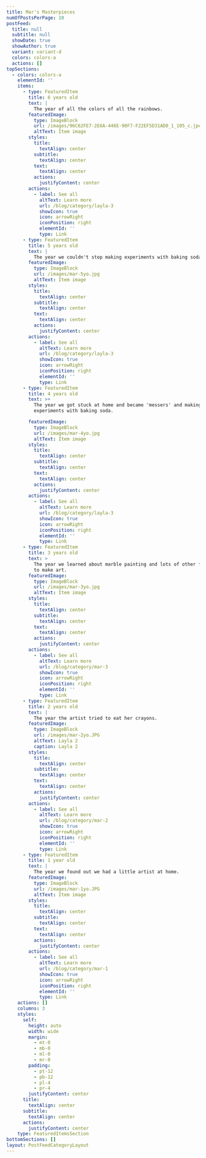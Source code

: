 ```yaml
---
title: Mar's Masterpieces
numOfPostsPerPage: 10
postFeed:
  title: null
  subtitle: null
  showDate: true
  showAuthor: true
  variant: variant-d
  colors: colors-a
  actions: []
topSections:
  - colors: colors-a
    elementId: ''
    items:
      - type: FeaturedItem
        title: 6 years old
        text: |
          The year of all the colors of all the rainbows.
        featuredImage:
          type: ImageBlock
          url: /images/96C62FE7-2E6A-446E-90F7-F22EF5D31AD0_1_105_c.jpeg
          altText: Item image
        styles:
          title:
            textAlign: center
          subtitle:
            textAlign: center
          text:
            textAlign: center
          actions:
            justifyContent: center
        actions:
          - label: See all
            altText: Learn more
            url: /blog/category/layla-3
            showIcon: true
            icon: arrowRight
            iconPosition: right
            elementId: ''
            type: Link
      - type: FeaturedItem
        title: 5 years old
        text: |
          The year we couldn't stop making experiments with baking soda.
        featuredImage:
          type: ImageBlock
          url: /images/mar-5yo.jpg
          altText: Item image
        styles:
          title:
            textAlign: center
          subtitle:
            textAlign: center
          text:
            textAlign: center
          actions:
            justifyContent: center
        actions:
          - label: See all
            altText: Learn more
            url: /blog/category/layla-3
            showIcon: true
            icon: arrowRight
            iconPosition: right
            elementId: ''
            type: Link
      - type: FeaturedItem
        title: 4 years old
        text: >+
          The year we got stuck at home and became 'messers' and making
          experiments with baking soda.

        featuredImage:
          type: ImageBlock
          url: /images/mar-4yo.jpg
          altText: Item image
        styles:
          title:
            textAlign: center
          subtitle:
            textAlign: center
          text:
            textAlign: center
          actions:
            justifyContent: center
        actions:
          - label: See all
            altText: Learn more
            url: /blog/category/layla-3
            showIcon: true
            icon: arrowRight
            iconPosition: right
            elementId: ''
            type: Link
      - type: FeaturedItem
        title: 3 years old
        text: >
          The year we learned about marble painting and lots of other fun ways
          to make art.
        featuredImage:
          type: ImageBlock
          url: /images/mar-3yo.jpg
          altText: Item image
        styles:
          title:
            textAlign: center
          subtitle:
            textAlign: center
          text:
            textAlign: center
          actions:
            justifyContent: center
        actions:
          - label: See all
            altText: Learn more
            url: /blog/category/mar-3
            showIcon: true
            icon: arrowRight
            iconPosition: right
            elementId: ''
            type: Link
      - type: FeaturedItem
        title: 2 years old
        text: |
          The year the artist tried to eat her crayons.
        featuredImage:
          type: ImageBlock
          url: /images/mar-2yo.JPG
          altText: Layla 2
          caption: Layla 2
        styles:
          title:
            textAlign: center
          subtitle:
            textAlign: center
          text:
            textAlign: center
          actions:
            justifyContent: center
        actions:
          - label: See all
            altText: Learn more
            url: /blog/category/mar-2
            showIcon: true
            icon: arrowRight
            iconPosition: right
            elementId: ''
            type: Link
      - type: FeaturedItem
        title: 1 year old
        text: |
          The year we found out we had a little artist at home.
        featuredImage:
          type: ImageBlock
          url: /images/mar-1yo.JPG
          altText: Item image
        styles:
          title:
            textAlign: center
          subtitle:
            textAlign: center
          text:
            textAlign: center
          actions:
            justifyContent: center
        actions:
          - label: See all
            altText: Learn more
            url: /blog/category/mar-1
            showIcon: true
            icon: arrowRight
            iconPosition: right
            elementId: ''
            type: Link
    actions: []
    columns: 3
    styles:
      self:
        height: auto
        width: wide
        margin:
          - mt-0
          - mb-0
          - ml-0
          - mr-0
        padding:
          - pt-12
          - pb-12
          - pl-4
          - pr-4
        justifyContent: center
      title:
        textAlign: center
      subtitle:
        textAlign: center
      actions:
        justifyContent: center
    type: FeaturedItemsSection
bottomSections: []
layout: PostFeedCategoryLayout
---
```

